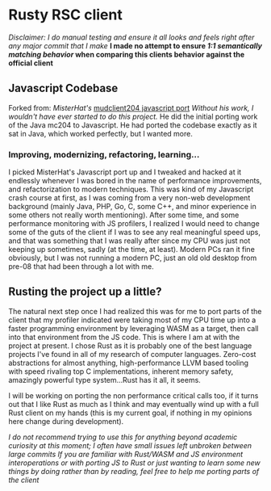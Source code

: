 # Rusty RSC client
*Disclaimer: I do manual testing and ensure it all _looks and feels_ right after any major commit that I make*
**I made no attempt to ensure _1:1 semantically matching behavior_ when comparing this clients behavior against the official client**
## Javascript Codebase
Forked from: *MisterHat's* [mudclient204 javascript port](https://github.com/2003scape/rsc-client)
_Without his work, I wouldn't have ever started to do this project._
He did the initial porting work of the Java mc204 to Javascript.  He had ported the codebase exactly as it sat in Java, which worked perfectly, but I wanted more.
### Improving, modernizing, refactoring, learning...
I picked MisterHat's Javascript port up and I tweaked and hacked at it endlessly whenever I was bored in the name of performance improvements, and refactorization to modern techniques.
This was kind of my Javascript crash course at first, as I was coming from a very non-web development background (mainly Java, PHP, Go, C, some C++, and minor experience in some others not really worth mentioning).
After some time, and some performance monitoring with JS profilers, I realized I would need to change some of the guts of the client if I was to see any real meaningful speed ups, and that was something that I was really after since my CPU was just not keeping up sometimes, sadly (at the time, at least).  Modern PCs ran it fine obviously, but I was not running a modern PC, just an old old desktop from pre-08 that had been through a lot with me.

## Rusting the project up a little?
The natural next step once I had realized this was for me to port parts of the client that my profiler indicated were taking most of my CPU time up into a faster programming environment by leveraging WASM as a target, then call into that environment from the JS code.
This is where I am at with the project at present.
I chose Rust as it is probably one of the best language projects I've found in all of my research of computer languages.  Zero-cost abstractions for almost anything, high-performance LLVM based tooling with speed rivaling top C implementations, inherent memory safety, amazingly powerful type system...Rust has it all, it seems.

I will be working on porting the non performance critical calls too, if it turns out that I like Rust as much as I think and may eventually wind up with a full Rust client on my hands (this is my current goal, if nothing in my opinions here change during development).

*I do _not_ recommend trying to use this for anything beyond academic curiosity _at this moment_; I often have small issues left unbroken between large commits*
_If you are familiar with Rust/WASM and JS environment interoperations or with porting JS to Rust or just wanting to learn some new things by doing rather than by reading, feel free to help me porting parts of the client_
